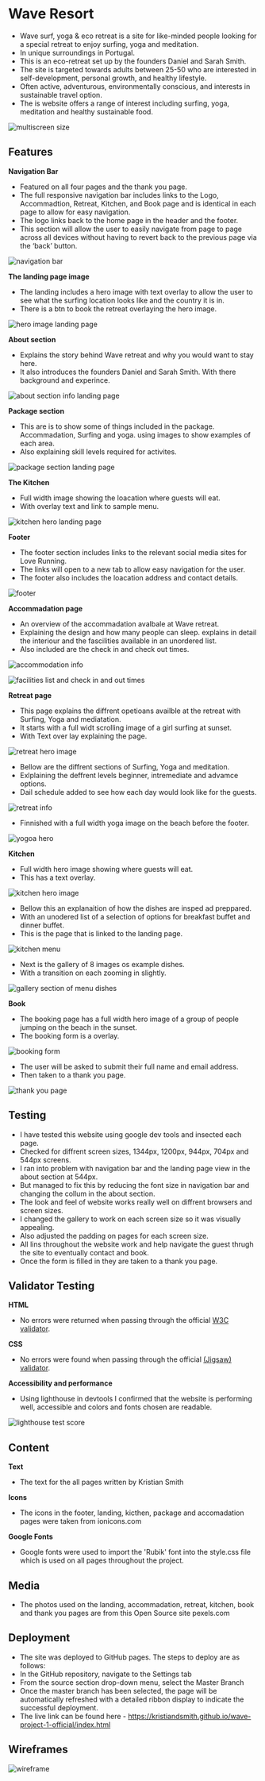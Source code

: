 # Wave Resort

- Wave surf, yoga & eco retreat is a site for like-minded people looking for a special retreat to enjoy surfing, yoga and meditation. 
- In unique surroundings in Portugal. 
- This is an eco-retreat set up by the founders Daniel and Sarah Smith. 
- The site is targeted towards adults between 25-50 who are interested in self-development, personal growth, and healthy lifestyle. 
- Often active, adventurous, environmentally conscious, and interests in sustainable travel option. 
- The is website offers a range of interest including surfing, yoga, meditation and healthy sustainable food.

![multiscreen size](/assets/images/multiscreen-size.png)


## Features

**Navigation Bar**

- Featured on all four pages and the thank you page. 
- The full responsive navigation bar includes links to the Logo, Accommadtion, Retreat, Kitchen, and Book page and is identical in each page to allow for easy navigation. 
- The logo links back to the home page in the header and the footer.
- This section will allow the user to easily navigate from page to page across all devices without having to revert back to the previous page via the ‘back’ button.

![navigation bar](/assets/images/navvigation.png)


**The landing page image**

- The landing includes a hero image with text overlay to allow the user to see what the surfing location looks like and the country it is in. 
- There is a btn to book the retreat overlaying the hero image. 

![hero image landing page](/assets/images/hero-image-landing-page.png)


**About section**

- Explains the story behind Wave retreat and why you would want to stay here. 
- It also introduces the founders Daniel and Sarah Smith. With there background and experince. 

![about section info landing page](/assets/images/about-section-landing-page.png)


**Package section**

- This are is to show some of things included in the package. Accommadation, Surfing and yoga. using images to show examples of each area. 
- Also explaining skill levels required for activites. 

![package section landing page](/assets/images/package-section-landing-page.png)


**The Kitchen**

- Full width image showing the loacation where guests will eat. 
- With overlay text and link to sample menu. 

![kitchen hero landing page](/assets/images/kitchen-landing-page.png)


**Footer**

- The footer section includes links to the relevant social media sites for Love Running. 
- The links will open to a new tab to allow easy navigation for the user.
- The footer also includes the loacation address and contact details. 

![footer](/assets/images/footer.png)


**Accommadation page** 

- An overview of the accommadation avalbale at Wave retreat. 
- Explaining the design and how many people can sleep. explains in detail the interiour and the fascilities available in an unordered list. 
- Also included are the check in and check out times. 

![accommodation info](/assets/images/accommodation-info.png)

![facilities list and check in and out times](/assets/images/facilities-info.png)


**Retreat page**

- This page explains the diffrent opetioans availble at the retreat with Surfing, Yoga and mediatation. 
- It starts with a full widt scrolling image of a girl surfing at sunset. 
- With Text over lay explaining the page.

![retreat hero image](/assets/images/retreat-hero-image.png)

- Bellow are the diffrent sections of Surfing, Yoga and meditation. 
- Exlplaining the deffrent levels beginner, intremediate and advamce options. 
- Dail schedule added to see how each day would look like for the guests. 

![retreat info](/assets/images/retreat-info.png)

- Finnished with a full width yoga image on the beach before the footer. 

![yogoa hero](/assets/images/yogo-hero.png)


**Kitchen**

- Full width hero image showing where guests will eat. 
- This has a text overlay.

![kitchen hero image](/assets/images/kitchen-hro-image.png)

- Bellow this an explanaition of how the dishes are insped ad preppared. 
- With an unodered list of a selection of options for breakfast buffet and dinner buffet. 
- This is the page that is linked to the landing page. 

![kitchen menu](/assets/images/kitchen-menu.png)

- Next is the gallery of 8 images os example dishes. 
- With a transition on each zooming in slightly. 

![gallery section of menu dishes](/assets/images/kitchen-gallery.png)


**Book**

- The booking page has a full width hero image of a group of people jumping on the beach in the sunset. 
- The booking form is a overlay. 

![booking form](/assets/images/booking-sign-up-form.png)

- The user will be asked to submit their full name and email address. 
- Then taken to a thank you page. 

![thank you page](/assets/images/thankyou-page.png)


## Testing

- I have tested this website using google dev tools and insected each page. 
- Checked for diffrent screen sizes, 1344px, 1200px, 944px, 704px and 544px screens. 
- I ran into problem with navigation bar and the landing page view in the about section at 544px. 
- But managed to fix this by reducing the font size in navigation bar and changing the collum in the about section. 
- The look and feel of website works really well on diffrent browsers and screen sizes. 
- I changed the gallery to work on each screen size so it was visually appealing. 
- Also adjusted the padding on pages for each screen size. 
- All lins throughout the website work and help navigate the guest thrugh the site to eventually contact and book. 
- Once the form is filled in they are taken to a thank you page. 

## Validator Testing

**HTML**
- No errors were returned when passing through the official [W3C validator](https://validator.w3.org/).

**CSS**
- No errors were found when passing through the official [(Jigsaw) validator](https://jigsaw.w3.org/css-validator/).

**Accessibility and performance**
- Using lighthouse in devtools I confirmed that the website is performing well, accessible and colors and fonts chosen are readable.

![lighthouse test score](/assets/images/lightouse-score.png)

## Content

**Text**
- The text for the all pages written by Kristian Smith

**Icons**
- The icons in the footer, landing, kicthen, package and accomadation pages  were taken from ionicons.com

**Google Fonts**
- Google fonts were used to import the 'Rubik' font into the style.css file which is used on all pages throughout the project.

## Media
- The photos used on the landing, accommadation, retreat, kitchen, book and thank you pages are from this Open Source site pexels.com

## Deployment


- The site was deployed to GitHub pages. The steps to deploy are as follows:
- In the GitHub repository, navigate to the Settings tab
- From the source section drop-down menu, select the Master Branch
- Once the master branch has been selected, the page will be automatically refreshed with a detailed ribbon display to indicate the successful deployment.
- The live link can be found here - https://kristiandsmith.github.io/wave-project-1-official/index.html

## Wireframes

![wireframe](/assets/images/wireframe-wave-progect.png)

